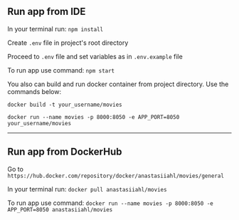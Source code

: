 ## Run app from IDE

In your terminal run:
`npm install`

Create `.env` file in project's root directory

Proceed to `.env` file and set variables as in `.env.example` file

To run app use command:
`npm start`

You also can build and run docker container from project directory. Use the commands below:

`docker build -t your_username/movies`

`docker run --name movies -p 8000:8050 -e APP_PORT=8050 your_username/movies`

---

## Run app from DockerHub

Go to ` https://hub.docker.com/repository/docker/anastasiiahl/movies/general`

In your terminal run:
`docker pull anastasiiahl/movies`

To run app use command:
`docker run --name movies -p 8000:8050 -e APP_PORT=8050 anastasiiahl/movies`
